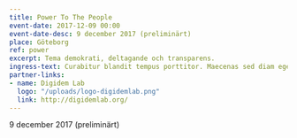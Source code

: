 ```yaml
---
title: Power To The People
event-date: 2017-12-09 00:00
event-date-desc: 9 december 2017 (preliminärt)
place: Göteborg
ref: power
excerpt: Tema demokrati, deltagande och transparens.
ingress-text: Curabitur blandit tempus porttitor. Maecenas sed diam eget risus varius blandit sit amet non magna.
partner-links:
- name: Digidem Lab
  logo: "/uploads/logo-digidemlab.png"
  link: http://digidemlab.org/
---
```




9 december 2017 (preliminärt)
